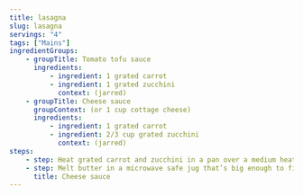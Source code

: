 ```yaml
---
title: lasagna
slug: lasagna
servings: "4"
tags: ["Mains"]
ingredientGroups:
    - groupTitle: Tomato tofu sauce
      ingredients:
          - ingredient: 1 grated carrot
          - ingredient: 1 grated zucchini
            context: (jarred)
    - groupTitle: Cheese sauce
      groupContext: (or 1 cup cottage cheese)
      ingredients:
          - ingredient: 1 grated carrot
          - ingredient: 2/3 cup grated zucchini
            context: (jarred)
steps:
    - step: Heat grated carrot and zucchini in a pan over a medium heat until wilted. 
    - step: Melt butter in a microwave safe jug that’s big enough to fit 4 cups of liquid.
      title: Cheese sauce
---
```

